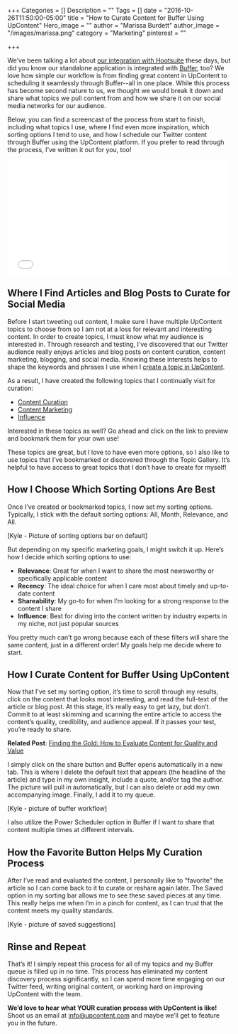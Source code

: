 +++
Categories = []
Description = ""
Tags = []
date = "2016-10-26T11:50:00-05:00"
title = "How to Curate Content for Buffer Using UpContent"
Hero_image = ""
author = "Marissa Burdett"
author_image = "/images/marissa.png"
category = "Marketing"
pinterest = ""

+++

We’ve been talking a lot about [our integration with Hootsuite](https://upcontent.com/post/hootsuite-integration/?utm_source=upcontent-blog&utm_medium=blog&utm_campaign=hootsuite-integration-blog) these days, but did you know our standalone application is integrated with [Buffer](http://buffer.com), too? We love how simple our workflow is from finding great content in UpContent to scheduling it seamlessly through Buffer--all in one place. While this process has become second nature to us, we thought we would break it down and share what topics we pull content from and how we share it on our social media networks for our audience.

Below, you can find a screencast of the process from start to finish, including what topics I use, where I find even more inspiration, which sorting options I tend to use, and how I schedule our Twitter content through Buffer using the UpContent platform. If you prefer to read through the process, I’ve written it out for you, too!

<div class="wistia_responsive_padding" style="padding:51.4% 0 0 0;position:relative;"><div class="wistia_responsive_wrapper" style="height:100%;left:0;position:absolute;top:0;width:100%;"><iframe src="//fast.wistia.net/embed/iframe/y3kpbbwhgk?videoFoam=true" allowtransparency="true" frameborder="0" scrolling="no" class="wistia_embed" name="wistia_embed" allowfullscreen mozallowfullscreen webkitallowfullscreen oallowfullscreen msallowfullscreen width="100%" height="100%"></iframe></div></div>
<script src="//fast.wistia.net/assets/external/E-v1.js" async></script>

## Where I Find Articles and Blog Posts to Curate for Social Media

Before I start tweeting out content, I make sure I have multiple UpContent topics to choose from so I am not at a loss for relevant and interesting content. In order to create topics, I must know what my audience is interested in. Through research and testing, I’ve discovered that our Twitter audience really enjoys articles and blog posts on content curation, content marketing, blogging, and social media. Knowing these interests helps to shape the keywords and phrases I use when I [create a topic in UpContent](https://upcontent.com/post/how-to-create-an-effective-upcontent-topic/?utm_source=upcontent-blog&utm_medium=blog&utm_campaign=effective-topic-blog).

As a result, I have created the following topics that I continually visit for curation:

- [Content Curation](https://my.upcontent.com/tools/suggestions/91fc37dd-506b-4e3b-a2e4-9d7cc7576a53?filter=all&time=30&sort=relevance?utm_source=upcontent-blog&utm_medium=blog&utm_campaign=content-curation-topic)
- [Content Marketing](https://my.upcontent.com/tools/suggestions/61889881-8740-4320-beb9-17827c5ad298?filter=all&time=30&sort=relevance?utm_source=upcontent-blog&utm_medium=blog&utm_campaign=content-marketing-topic)
- [Influence](https://my.upcontent.com/tools/suggestions/76cf6875-e515-41a5-bc64-4a31d4a341ef?filter=all&time=30&sort=relevance?utm_source=upcontent-blog&utm_medium=blog&utm_campaign=influence-topic)

Interested in these topics as well? Go ahead and click on the link to preview and bookmark them for your own use!

These topics are great, but I love to have even more options, so I also like to use topics that I’ve bookmarked or discovered through the Topic Gallery. It’s helpful to have access to great topics that I don’t have to create for myself!

## How I Choose Which Sorting Options Are Best

Once I’ve created or bookmarked topics, I now set my sorting options. Typically, I stick with the default sorting options: All, Month, Relevance, and All.

[Kyle - Picture of sorting options bar on default]

But depending on my specific marketing goals, I might switch it up. Here’s how I decide which sorting options to use:

- **Relevance**: Great for when I want to share the most newsworthy or specifically applicable content
- **Recency**: The ideal choice for when I care most about timely and up-to-date content
- **Shareability**: My go-to for when I’m looking for a strong response to the content I share
- **Influence**: Best for diving into the content written by industry experts in my niche, not just popular sources

You pretty much can’t go wrong because each of these filters will share the same content, just in a different order! My goals help me decide where to start.

## How I Curate Content for Buffer Using UpContent

Now that I’ve set my sorting option, it’s time to scroll through my results, click on the content that looks most interesting, and read the full-text of the article or blog post. At this stage, it’s really easy to get lazy, but don’t. Commit to at least skimming and scanning the entire article to access the content’s quality, credibility, and audience appeal. If it passes your test, you’re ready to share.

**Related Post**: [Finding the Gold: How to Evaluate Content for Quality and Value](https://upcontent.com/post/how-to-evaluate-content/?utm_source=upcontent-blog&utm_medium=blog&utm_campaign=evaluate-content-blog)

I simply click on the share button and Buffer opens automatically in a new tab. This is where I delete the default text that appears (the headline of the article) and type in my own insight, include a quote, and/or tag the author. The picture will pull in automatically, but I can also delete or add my own accompanying image. Finally, I add it to my queue.

[Kyle - picture of buffer workflow]

I also utilize the Power Scheduler option in Buffer if I want to share that content multiple times at different intervals.

## How the Favorite Button Helps My Curation Process

After I’ve read and evaluated the content, I personally like to “favorite” the article so I can come back to it to curate or reshare again later. The Saved option in my sorting bar allows me to see these saved pieces at any time. This really helps me when I’m in a pinch for content, as I can trust that the content meets my quality standards.

[Kyle - picture of saved suggestions]

## Rinse and Repeat

That’s it! I simply repeat this process for all of my topics and my Buffer queue is filled up in no time. This process has eliminated my content discovery process significantly, so I can spend more time engaging on our Twitter feed, writing original content, or working hard on improving UpContent with the team.

**We’d love to hear what YOUR curation process with UpContent is like!** Shoot us an email at info@upcontent.com and maybe we’ll get to feature you in the future.
